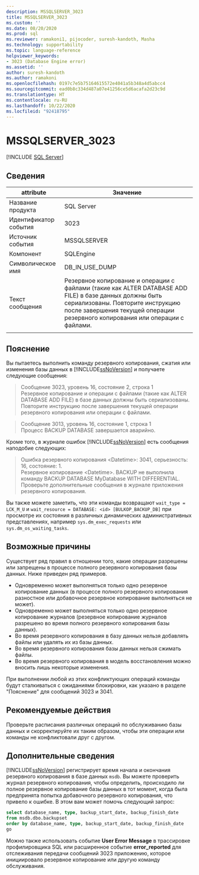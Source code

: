 ```yaml
---
description: MSSQLSERVER_3023
title: MSSQLSERVER_3023
ms.custom: ''
ms.date: 08/20/2020
ms.prod: sql
ms.reviewer: ramakoni1, pijocoder, suresh-kandoth, Masha
ms.technology: supportability
ms.topic: language-reference
helpviewer_keywords:
- 3023 (Database Engine error)
ms.assetid: ''
author: suresh-kandoth
ms.author: ramakoni
ms.openlocfilehash: 0197c7e5b75164615572e4041a5b348a4d5abcc4
ms.sourcegitcommit: ead0b8c334d487a07e41256ce5d6acafa2d23c9d
ms.translationtype: HT
ms.contentlocale: ru-RU
ms.lasthandoff: 10/22/2020
ms.locfileid: "92418795"
---
```

# <a name="mssqlserver_3023"></a>MSSQLSERVER_3023
 [!INCLUDE [SQL Server](../../includes/applies-to-version/sqlserver.md)]

## <a name="details"></a>Сведения

|attribute|Значение|
|---|---|
|Название продукта|SQL Server|
|Идентификатор события|3023|
|Источник события|MSSQLSERVER|
|Компонент|SQLEngine|
|Символическое имя|DB_IN_USE_DUMP|
|Текст сообщения|Резервное копирование и операции с файлами (такие как ALTER DATABASE ADD FILE) в базе данных должны быть сериализованы. Повторите инструкцию после завершения текущей операции резервного копирования или операции с файлами.|
||

## <a name="explanation"></a>Пояснение

Вы пытаетесь выполнить команду резервного копирования, сжатия или изменения базы данных в [!INCLUDE[ssNoVersion](../../includes/ssnoversion-md.md)] и получаете следующие сообщения:

> Сообщение 3023, уровень 16, состояние 2, строка 1  
Резервное копирование и операции с файлами (такие как ALTER DATABASE ADD FILE) в базе данных должны быть сериализованы. Повторите инструкцию после завершения текущей операции резервного копирования или операции с файлами.

> Сообщение 3013, уровень 16, состояние 1, строка 1  
Процесс BACKUP DATABASE завершается аварийно.

Кроме того, в журнале ошибок [!INCLUDE[ssNoVersion](../../includes/ssnoversion-md.md)] есть сообщения наподобие следующих:

> Ошибка резервного копирования \<Datetime>: 3041, серьезность: 16, состояние: 1.  
Резервное копирование \<Datetime>. BACKUP не выполнила команду BACKUP DATABASE MyDatabase WITH DIFFERENTIAL. Проверьте дополнительные сообщения в журнале приложения резервного копирования.

Вы также можете заметить, что эти команды возвращают `wait_type = LCK_M_U` и `wait_resource = DATABASE: <id> [BULKOP_BACKUP_DB]` при просмотре их состояния в различных динамических административных представлениях, например `sys.dm_exec_requests` или `sys.dm_os_waiting_tasks`.

## <a name="possible-causes"></a>Возможные причины

Существует ряд правил в отношении того, какие операции разрешены или запрещены в процессе полного резервного копирования базы данных. Ниже приведен ряд примеров.

- Одновременно может выполняться только одно резервное копирование данных (в процессе полного резервного копирования разностное или добавочное резервное копирование выполняться не может).
- Одновременно может выполняться только одно резервное копирование журналов (резервное копирование журналов разрешено во время полного резервного копирования базы данных).
- Во время резервного копирования в базу данных нельзя добавлять файлы или удалять их из базы данных.
- Во время резервного копирования базы данных нельзя сжимать файлы.
- Во время резервного копирования в модель восстановления можно вносить лишь некоторые изменения.

При выполнении любой из этих конфликтующих операций команды будут сталкиваться с ожиданиями блокировки, как указано в разделе "Пояснение" для сообщений 3023 и 3041.

## <a name="user-action"></a>Рекомендуемые действия

Проверьте расписания различных операций по обслуживанию базы данных и скорректируйте их таким образом, чтобы эти операции или команды не конфликтовали друг с другом.

## <a name="more-information"></a>Дополнительные сведения

[!INCLUDE[ssNoVersion](../../includes/ssnoversion-md.md)] регистрирует время начала и окончания резервного копирования в базе данных `msdb`. Вы можете проверить журнал резервного копирования, чтобы определить, происходило ли полное резервное копирование базы данных в тот момент, когда была предпринята попытка добавочного резервного копирования, что привело к ошибке. В этом вам может помочь следующий запрос:

```sql
select database_name, type, backup_start_date, backup_finish_date
from msdb.dbo.backupset
order by database_name, type, backup_start_date, backup_finish_date
go
```

Можно также использовать событие **User Error Message** в трассировке профилировщика SQL или расширенное событие **error_reported** для отслеживания передачи сообщений 3023 приложению, которое инициировало резервное копирование или другую команду обслуживания.
